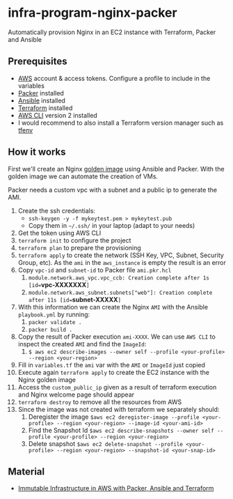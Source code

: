 # infra-program-nginx-packer

Automatically provision Nginx in an EC2 instance with Terraform, Packer and Ansible

## Prerequisites

- [AWS](https://aws.amazon.com/) account & access tokens. Configure a profile to include in the variables
- [Packer](https://www.packer.io/) installed
- [Ansible](https://www.ansible.com/) installed
- [Terraform](https://www.terraform.io/) installed
- [AWS CLI](https://aws.amazon.com/cli/) version 2 installed
- I would recommend to also install a Terraform version manager such as [tfenv](https://github.com/tfutils/tfenv)

## How it works

First we'll create an Nginx [golden image](https://en.wiktionary.org/wiki/golden_image) using Ansible and Packer. With the golden image we can automate the creation of VMs. 

Packer needs a custom vpc with a subnet and a public ip to generate the AMI.

1) Create the ssh credentials:
    - `ssh-keygen -y -f mykeytest.pem > mykeytest.pub`
    - Copy them in `~/.ssh/` in your laptop (adapt to your needs)
2) Get the token using AWS CLI
3) `terraform init` to configure the project
4) `terraform plan` to prepare the provisioning
5) `terraform apply` to create the network (SSH Key, VPC, Subnet, Security Group, etc). As the `ami` in the `aws_instance` is empty the result is an error
6) Copy `vpc-id` and `subnet-id` to Packer file `ami.pkr.hcl`
   1) `module.network.aws_vpc.vpc_ccb: Creation complete after 1s [id=`**vpc-XXXXXXX**`]`
   2) `module.network.aws_subnet.subnets["web"]: Creation complete after 11s [id=`**subnet-XXXXX**`]`      
7) With this information we can create the Nginx `AMI` with the Ansible `playbook.yml` by running:
   1) `packer validate .`
   2) `packer build .`
8) Copy the result of Packer execution `ami-XXXX`. We can use `AWS CLI` to inspect the created `AMI` and find the `ImageId`:
   1) `$ aws ec2 describe-images --owner self --profile <your-profile> --region <your-region>`
9) Fill in `variables.tf` the `ami` var with the `AMI` or `ImageId` just copied
10) Execute again `terraform apply` to create the EC2 instance with the Nginx golden image
11) Access the `custom_public_ip` given as a result of terraform execution and Nginx welcome page should appear 
12) `terraform destroy` to remove all the resources from AWS
13) Since the image was not created with terraform we separately should:
    1) Deregister the image `$aws ec2 deregister-image --profile <your-profile> --region <your-region> --image-id <your-ami-id>`
    2) Find the Snapshot Id `$aws ec2 describe-snapshots --owner self --profile <your-profile> --region <your-region>`
    3) Delete snapshot `$aws ec2 delete-snapshot --profile <your-profile> --region <your-region> --snapshot-id <your-snap-id>`

## Material

- [Immutable Infrastructure in AWS with Packer, Ansible and Terraform](https://dev.to/codingsafari/immutable-infrastructure-in-aws-with-packer-ansible-and-terraform-5dhi)